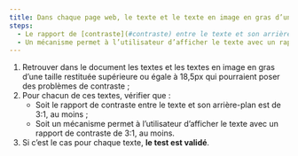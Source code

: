 ```yaml
---
title: Dans chaque page web, le texte et le texte en image en gras d’une taille restituée supérieure ou égale à 18,5px vérifient-ils une de ces conditions (hors cas particuliers) ?
steps:
  - Le rapport de [contraste](#contraste) entre le texte et son arrière-plan est de 3:1, au moins ;
  - Un mécanisme permet à l’utilisateur d’afficher le texte avec un rapport de [contraste](#contraste) de 3:1, au moins.
---
```


1. Retrouver dans le document les textes et les textes en image en gras d’une taille restituée supérieure ou égale à 18,5px qui pourraient poser des problèmes de contraste ;
2. Pour chacun de ces textes, vérifier que :
   - Soit le rapport de contraste entre le texte et son arrière-plan est de 3:1, au moins ;
   - Soit un mécanisme permet à l’utilisateur d’afficher le texte avec un rapport de contraste de 3:1, au moins.
3. Si c’est le cas pour chaque texte, **le test est validé**.
